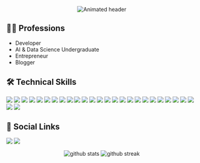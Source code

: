 <!-- Animated header using SVG -->
<p align="center">
  <img src="https://readme-typing-svg.demolab.com?font=Fira+Code&duration=3000&pause=1000&color=4ade80&center=true&vCenter=true&width=435&lines=Hi,+I'm+Mohamed+Tah;Developer+%7C+Entrepreneur+%7C+Blogger;AI+%26+Data+Science+Undergrad" alt="Animated header" />
</p>

## 👨‍💻 Professions
- Developer
- AI & Data Science Undergraduate
- Entrepreneur
- Blogger

## 🛠️ Technical Skills

<p align="left">
  <img src="https://img.shields.io/badge/Python-14532d?style=for-the-badge&logo=python&logoColor=black"/>
  <img src="https://img.shields.io/badge/Go-14532d?style=for-the-badge&logo=go&logoColor=black"/>
  <img src="https://img.shields.io/badge/C-14532d?style=for-the-badge&logo=c&logoColor=black"/>
  <img src="https://img.shields.io/badge/JavaScript-14532d?style=for-the-badge&logo=javascript&logoColor=black"/>
  <img src="https://img.shields.io/badge/HTML5-14532d?style=for-the-badge&logo=html5&logoColor=black"/>
  <img src="https://img.shields.io/badge/CSS3-14532d?style=for-the-badge&logo=css3&logoColor=black"/>
  <img src="https://img.shields.io/badge/Next.js-14532d?style=for-the-badge&logo=nextdotjs&logoColor=black"/>
  <img src="https://img.shields.io/badge/Django-14532d?style=for-the-badge&logo=django&logoColor=black"/>
  <img src="https://img.shields.io/badge/React_Native-14532d?style=for-the-badge&logo=react&logoColor=black"/>
  <img src="https://img.shields.io/badge/Expo-14532d?style=for-the-badge&logo=expo&logoColor=black"/>
  <img src="https://img.shields.io/badge/Wails-14532d?style=for-the-badge&logo=go&logoColor=black"/>
  <img src="https://img.shields.io/badge/PyTorch-14532d?style=for-the-badge&logo=pytorch&logoColor=black"/>
  <img src="https://img.shields.io/badge/Pandas-14532d?style=for-the-badge&logo=pandas&logoColor=black"/>
  <img src="https://img.shields.io/badge/Scikit--Learn-14532d?style=for-the-badge&logo=scikitlearn&logoColor=black"/>
  <img src="https://img.shields.io/badge/NumPy-14532d?style=for-the-badge&logo=numpy&logoColor=black"/>
  <img src="https://img.shields.io/badge/Figma-14532d?style=for-the-badge&logo=figma&logoColor=black"/>
  <img src="https://img.shields.io/badge/Metasploit-14532d?style=for-the-badge&logo=data:image/svg+xml;base64,"/>
  <img src="https://img.shields.io/badge/Nmap-14532d?style=for-the-badge&logo=data:image/svg+xml;base64,"/>
  <img src="https://img.shields.io/badge/Ncat-14532d?style=for-the-badge&logo=data:image/svg+xml;base64,"/>
  <img src="https://img.shields.io/badge/Bash-14532d?style=for-the-badge&logo=gnubash&logoColor=black"/>
  <img src="https://img.shields.io/badge/ARM64--Assembly-14532d?style=for-the-badge&logo=data:image/svg+xml;base64,"/>
  <img src="https://img.shields.io/badge/ARM32--Assembly-14532d?style=for-the-badge&logo=data:image/svg+xml;base64,"/>
  <img src="https://img.shields.io/badge/CMake-14532d?style=for-the-badge&logo=cmake&logoColor=black"/>
  <img src="https://img.shields.io/badge/tmux-14532d?style=for-the-badge&logo=tmux&logoColor=black"/>
  <img src="https://img.shields.io/badge/Burpsuite-14532d?style=for-the-badge&logo=data:image/svg+xml;base64,"/>
  <img src="https://img.shields.io/badge/Neovim-14532d?style=for-the-badge&logo=neovim&logoColor=black"/>
  <img src="https://img.shields.io/badge/OSINT-14532d?style=for-the-badge&logo=data:image/svg+xml;base64,"/>
</p>

## 🔗 Social Links
<p align="left">
  <a href="https://mohamedtah.com"><img src="https://img.shields.io/badge/Portfolio-14532d?style=for-the-badge&logo=About.me&logoColor=black"></a>
  <a href="https://steepcurve.substack.com/publish/home"><img src="https://img.shields.io/badge/Substack-14532d?style=for-the-badge&logo=Substack&logoColor=black"></a>
</p>

<!-- Animated stats with light green and black theme -->
<p align="center">
  <img src="https://github-readme-stats.vercel.app/api?username=24greyhat&show_icons=true&title_color=4ade80&icon_color=4ade80&text_color=4ade80&bg_color=000000&border_color=4ade80" alt="github stats" />
  <img src="https://github-readme-streak-stats.herokuapp.com/?user=24greyhat&theme=dark&hide_border=true&ring=4ade80&fire=4ade80&currStreakNum=4ade80&sideNums=4ade80&stroke=4ade80" alt="github streak" />
</p>
